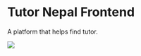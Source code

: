 # Tutor Nepal Frontend

A platform that helps find tutor.

![](https://github.com/rachitaryal/tutor_nepal_fe/blob/master/src/assets/img/logo/tn-gif.gif?raw=true)

